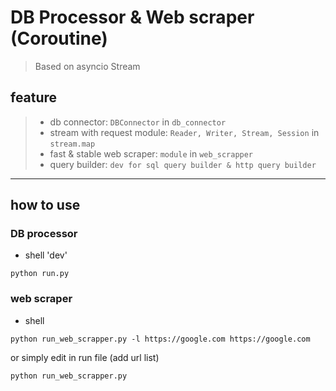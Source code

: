# DB Processor & Web scraper (Coroutine)

> Based on asyncio Stream


## feature
> - db connector: `DBConnector` in `db_connector`
> - stream with request module: `Reader, Writer, Stream, Session` in  `stream.map` 
> - fast & stable web scraper: `module` in `web_scrapper`
> - query builder: `dev for sql query builder & http query builder`
 

-------------
## how to use
### DB processor
- shell 'dev'
```shell
python run.py
```

### web scraper
- shell
```shell
python run_web_scrapper.py -l https://google.com https://google.com 
```
or simply edit in run file (add url list)
```shell
python run_web_scrapper.py  
```
